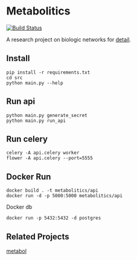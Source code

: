 # Metabolitics

[![Build Status](https://travis-ci.org/MuhammedHasan/metabolitics.svg?branch=master)](https://travis-ci.org/MuhammedHasan/metabolitics)

A research project on biologic networks for [detail](http://biodb.sehir.edu.tr/Home/Project/2).

## Install

```
pip install -r requirements.txt
cd src
python main.py --help
```

## Run api

```
python main.py generate_secret
python main.py run_api
```

## Run celery

```
celery -A api.celery worker
flower -A api.celery --port=5555
```

## Docker Run

```
docker build . -t metabolitics/api
docker run -d -p 5000:5000 metabolitics/api
```

Docker db
```
docker run -p 5432:5432 -d postgres
```


## Related Projects

[metabol](https://github.com/MuhammedHasan/metabol)
